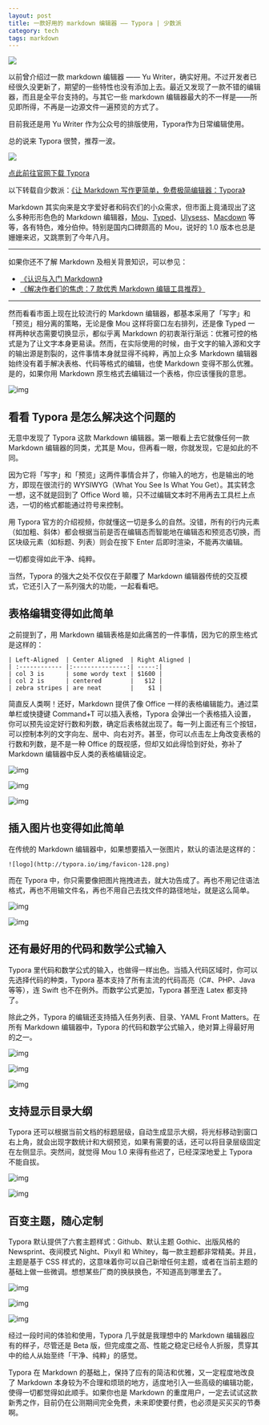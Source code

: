 ```yaml
---
layout: post
title: 一款好用的 markdown 编辑器 —— Typora | 少数派
category: tech
tags: markdown
---
```

![](https://cdn.kelu.org/blog/tags/markdown.jpg)

以前曾介绍过一款 markdown 编辑器 —— Yu Writer，确实好用。不过开发者已经很久没更新了，期望的一些特性也没有添加上去。最近又发现了一款不错的编辑器，而且是全平台支持的。与其它一些 markdown 编辑器最大的不一样是——所见即所得，不再是一边源文件一遍预览的方式了。

目前我还是用 Yu Writer 作为公众号的排版使用，Typora作为日常编辑使用。

总的说来 Typora 很赞，推荐一波。

![](https://cdn.kelu.org/blog/2018/03/20180401141848.jpg)



[点此前往官网下载 Typora](http://typora.io/)



以下转载自少数派：[《让 Markdown 写作更简单，免费极简编辑器：Typora》](https://sspai.com/post/30292)

Markdown 其实向来是文字爱好者和码农们的小众需求，但市面上竟涌现出了这么多种形形色色的 Markdown 编辑器，[Mou](http://mouapp.com/)、[Typed](https://sspai.com/30271)、[Ulysess](https://sspai.com/27336)、[Macdown](http://macdown.uranusjr.com/) 等等，各有特色，难分伯仲。特别是国内口碑颇高的 Mou，说好的 1.0 版本也总是姗姗来迟，又跳票到了今年八月。

------

如果你还不了解 Markdown 及相关背景知识，可以参见：

- [《认识与入门 Markdown》](https://sspai.com/25137)
- [《解决作者们的焦虑：7 款优秀 Markdown 编辑工具推荐》](https://sspai.com/27792)

------

然而看看市面上现在比较流行的 Markdown 编辑器，都基本采用了「写字」和「预览」相分离的策略，无论是像 Mou 这样将窗口左右排列，还是像 Typed 一样两种状态需要切换显示，都似乎离 Markdown 的初衷渐行渐远：优雅可控的格式是为了让文字本身更易读。然而，在实际使用的时候，由于文字的输入源和文字的输出源是割裂的，这件事情本身就显得不纯粹，再加上众多 Markdown 编辑器始终没有着手解决表格、代码等格式的编辑，也使 Markdown 变得不那么优雅。是的，如果你用 Markdown 原生格式去编辑过一个表格，你应该懂我的意思。

![img](https://cdn.sspai.com/attachment/origin/2015/07/18/267194.png)

## 看看 Typora 是怎么解决这个问题的

无意中发现了 Typora 这款 Markdown 编辑器。第一眼看上去它就像任何一款 Markdown 编辑器的同类，尤其是 Mou，但再看一眼，你就发现，它是如此的不同。

因为它将「写字」和「预览」这两件事情合并了，你输入的地方，也是输出的地方，即现在很流行的 WYSIWYG（What You See Is What You Get）。其实转念一想，这不就是回到了 Office Word 嘛，只不过编辑文本时不用再去工具栏上点选，一切的格式都能通过符号来控制。

用 Typora 官方的介绍视频，你就懂这一切是多么的自然。没错，所有的行内元素（如加粗、斜体）都会根据当前是否在编辑态而智能地在编辑态和预览态切换，而区块级元素（如标题、列表）则会在按下 Enter 后即时渲染，不能再次编辑。

一切都变得如此干净、纯粹。

 当然，Typora 的强大之处不仅仅在于颠覆了 Markdown 编辑器传统的交互模式，它还引入了一系列强大的功能，一起看看吧。

## 表格编辑变得如此简单

之前提到了，用 Markdown 编辑表格是如此痛苦的一件事情，因为它的原生格式是这样的：

```
| Left-Aligned  | Center Aligned  | Right Aligned |
| :------------ |:---------------:| -----:|
| col 3 is      | some wordy text | $1600 |
| col 2 is      | centered        |   $12 |
| zebra stripes | are neat        |    $1 |
```

简直反人类啊！还好，Markdown 提供了像 Office 一样的表格编辑能力。通过菜单栏或快捷键 Command+T 可以插入表格，Typora 会弹出一个表格插入设置，你可以预先设定好行数和列数，确定后表格就出现了。每一列上面还有三个按钮，可以控制本列的文字向左、居中、向右对齐。甚至，你可以点击左上角改变表格的行数和列数，是不是一种 Office 的既视感，但却又如此得恰到好处，弥补了 Markdown 编辑器中反人类的表格编辑设定。

![img](https://cdn.sspai.com/attachment/origin/2015/07/18/267198.png)

![img](https://cdn.sspai.com/attachment/origin/2015/07/18/267197.png)

![img](https://cdn.sspai.com/attachment/origin/2015/07/18/267199.png)

## 插入图片也变得如此简单

在传统的 Markdown 编辑器中，如果想要插入一张图片，默认的语法是这样的：

`![logo](http://typora.io/img/favicon-128.png)`

而在 Typora 中，你只需要像把图片拖拽进去，就大功告成了。再也不用记住语法格式，再也不用输文件名，再也不用自己去找文件的路径地址，就是这么简单。

![img](https://cdn.sspai.com/attachment/origin/2015/07/18/267201.png)

![img](https://cdn.sspai.com/attachment/origin/2015/07/18/267200.png)

## 还有最好用的代码和数学公式输入

Typora 里代码和数学公式的输入，也做得一样出色。当插入代码区域时，你可以先选择代码的种类，Typora 基本支持了所有主流的代码高亮（C#、PHP、Java 等等），连 Swift 也不在例外。而数学公式更加，Typora 甚至连 Latex 都支持了。

除此之外，Typora 的编辑还支持插入任务列表、目录、YAML Front Matters。在所有 Markdown 编辑器中，Typora 的代码和数学公式输入，绝对算上得最好用的之一。

![img](https://cdn.sspai.com/attachment/origin/2015/07/18/267203.png)

![img](https://cdn.sspai.com/attachment/origin/2015/07/18/267205.png)

![img](https://cdn.sspai.com/attachment/origin/2015/07/18/267204.png)

## 支持显示目录大纲

Typora 还可以根据当前文档的标题层级，自动生成显示大纲，将光标移动到窗口右上角，就会出现字数统计和大纲预览，如果有需要的话，还可以将目录层级固定在左侧显示。突然间，就觉得 Mou 1.0 来得有些迟了，已经深深地爱上 Typora 不能自拔。

![img](https://cdn.sspai.com/attachment/origin/2015/07/18/267207.png)

![img](https://cdn.sspai.com/attachment/origin/2015/07/18/267209.png)

## 百变主题，随心定制

Typora 默认提供了六套主题样式：Github、默认主题 Gothic、出版风格的 Newsprint、夜间模式 Night、Pixyll 和 Whitey，每一款主题都非常精美。并且，主题是基于 CSS 样式的，这意味着你可以自己新增任何主题，或者在当前主题的基础上做一些微调。想想某些厂商的换肤换色，不知道高到哪里去了。

![img](https://cdn.sspai.com/attachment/origin/2015/07/18/267211.png)

![img](https://cdn.sspai.com/attachment/origin/2015/07/18/267212.png)

![img](https://cdn.sspai.com/attachment/origin/2015/07/18/267213.png)

经过一段时间的体验和使用，Typora 几乎就是我理想中的 Markdown 编辑器应有的样子，尽管还是 Beta 版，但完成度之高、性能之稳定已经令人折服，贯穿其中的给人从始至终「干净、纯粹」的感觉。

Typora 在 Markdown 的基础上，保持了应有的简洁和优雅，又一定程度地改良了 Markdown 本身较为不合理和烦琐的地方，适度地引入一些高级的编辑功能，使得一切都觉得如此顺手。如果你也是 Markdown 的重度用户，一定去试试这款新秀之作，目前仍在公测期间完全免费，未来即使要付费，也必须是买买买的节奏啊。
